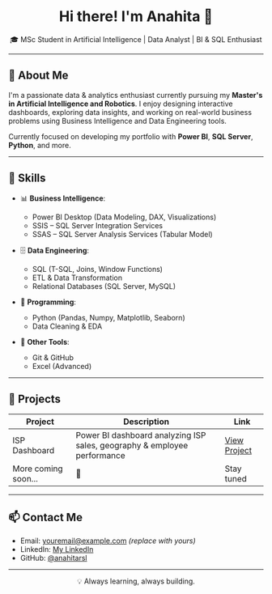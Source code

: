 <h1 align="center">Hi there! I'm Anahita 👋</h1>
<p align="center">🎓 MSc Student in Artificial Intelligence | Data Analyst | BI & SQL Enthusiast</p>

---

## 🚀 About Me

I'm a passionate data & analytics enthusiast currently pursuing my **Master's in Artificial Intelligence and Robotics**. I enjoy designing interactive dashboards, exploring data insights, and working on real-world business problems using Business Intelligence and Data Engineering tools.

Currently focused on developing my portfolio with **Power BI**, **SQL Server**, **Python**, and more.

---

## 🧠 Skills

- 📊 **Business Intelligence**:  
  - Power BI Desktop (Data Modeling, DAX, Visualizations)  
  - SSIS – SQL Server Integration Services  
  - SSAS – SQL Server Analysis Services (Tabular Model)

- 🗄 **Data Engineering**:  
  - SQL (T-SQL, Joins, Window Functions)  
  - ETL & Data Transformation  
  - Relational Databases (SQL Server, MySQL)

- 🐍 **Programming**:  
  - Python (Pandas, Numpy, Matplotlib, Seaborn)  
  - Data Cleaning & EDA

- 📁 **Other Tools**:  
  - Git & GitHub  
  - Excel (Advanced)

---

## 📁 Projects

| Project | Description | Link |
|--------|-------------|------|
| ISP Dashboard | Power BI dashboard analyzing ISP sales, geography & employee performance | [View Project](https://github.com/anahitarsl/ISP-Dashboard-Project) |
| More coming soon... | 🚧 | Stay tuned |

---

## 📫 Contact Me

- Email: youremail@example.com *(replace with yours)*
- LinkedIn: [My LinkedIn](https://linkedin.com/in/yourprofile)
- GitHub: [@anahitarsl](https://github.com/anahitarsl)

---

<p align="center">💡 Always learning, always building.</p>
